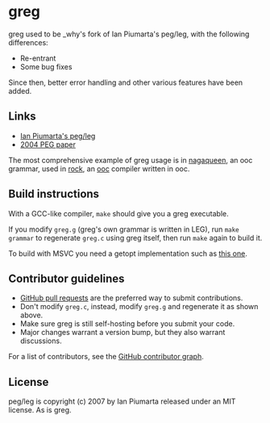 # greg

greg used to be _why's fork of Ian Piumarta's peg/leg, with the following differences:

  * Re-entrant
  * Some bug fixes

Since then, better error handling and other various features have been added.

## Links

  * [Ian Piumarta's peg/leg](http://piumarta.com/software/peg/)
  * [2004 PEG paper](http://pdos.csail.mit.edu/papers/parsing%3Apopl04.pdf)

The most comprehensive example of greg usage is in [nagaqueen][nagaqueen],
an ooc grammar, used in [rock][rock], an [ooc][ooc] compiler written in ooc.

[nagaqueen]: http://github.com/nddrylliog/nagaqueen
[rock]: http://github.com/nddrylliog/rock
[ooc]: http://ooc-lang.org

## Build instructions

With a GCC-like compiler, `make` should give you a greg executable.

If you modify `greg.g` (greg's own grammar is written in LEG), run `make grammar` to
regenerate `greg.c` using greg itself, then run `make` again to build it.

To build with MSVC you need a getopt implementation such as [this one](https://github.com/alex85k/wingetopt).

## Contributor guidelines

  * [GitHub pull requests](https://github.com/nddrylliog/greg/pulls) are the preferred way to submit contributions.
  * Don't modify `greg.c`, instead, modify `greg.g` and regenerate it as shown above.
  * Make sure greg is still self-hosting before you submit your code.
  * Major changes warrant a version bump, but they also warrant discussions.

For a list of contributors, see the [GitHub contributor graph](https://github.com/nddrylliog/greg/graphs/contributors).

## License

peg/leg is copyright (c) 2007 by Ian Piumarta released under an MIT license. As is greg.
